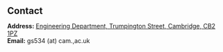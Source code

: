 <h1 id="contact"></h1>

<h2 style="margin: 60px 0px 10px;">Contact</h2>

<p><strong>Address:</strong> <a href="http://www.eng.cam.ac.uk/about-us/how-find-us">Engineering Department, Trumpington Street, Cambridge, CB2 1PZ</a>
<!-- <br /> -->
<!-- <strong>Office Location:</strong> xx -->
<br />
<strong>Email:</strong> <email>gs534 (at) cam.,ac.uk</email>
<!-- <br /> -->
<!-- <strong>Phone:</strong> (857) 209-8688</p> -->
